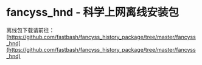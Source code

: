 # fancyss_hnd - 科学上网离线安装包
离线包下载请前往：[https://github.com/fastbash/fancyss_history_package/tree/master/fancyss_hnd](https://github.com/fastbash/fancyss_history_package/tree/master/fancyss_hnd)